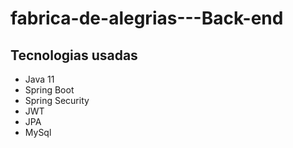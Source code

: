 # fabrica-de-alegrias---Back-end

## Tecnologias usadas

- Java 11
- Spring Boot
- Spring Security
- JWT
- JPA
- MySql
